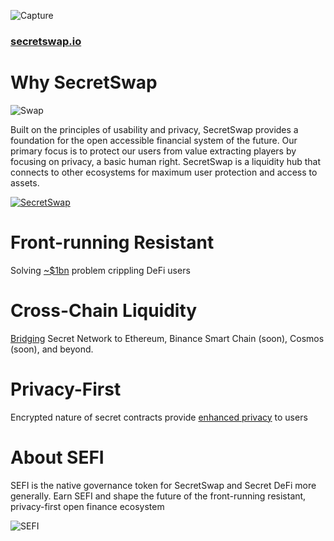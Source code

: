 ![Capture](https://user-images.githubusercontent.com/25411371/116608326-ae9fdc00-a8f8-11eb-9f19-22e90c1a5a4f.PNG)

### [secretswap.io](https://www.secretswap.io/)

# Why SecretSwap
![Swap](https://user-images.githubusercontent.com/25411371/116608908-59b09580-a8f9-11eb-8367-f8cc2bbcdfe2.PNG)

Built on the principles of usability and privacy, SecretSwap provides a foundation for the open accessible financial system of the future. Our primary focus is to protect our users from value extracting players by focusing on privacy, a basic human right. SecretSwap is a liquidity hub that connects to other ecosystems for maximum user protection and access to assets.

[![SecretSwap](https://user-images.githubusercontent.com/25411371/116608626-0d655580-a8f9-11eb-86ad-3b1be6898d8c.PNG)](https://www.youtube.com/watch?v=CqkOUNvDIx8)



# Front-running Resistant
Solving [~$1bn](https://explore.flashbots.net/) problem crippling DeFi users

# Cross-Chain Liquidity
[Bridging](https://bridge.scrt.network/) Secret Network to Ethereum, Binance Smart Chain (soon), Cosmos (soon), and beyond.

# Privacy-First
Encrypted nature of secret contracts provide [enhanced privacy](https://scrt.network/blog/secret-tokens-programmable-privacy-for-defi/) to users

# About SEFI
SEFI is the native governance token for SecretSwap and Secret DeFi more generally. Earn SEFI and shape the future of the front-running resistant, privacy-first open finance ecosystem

![SEFI](https://user-images.githubusercontent.com/25411371/116608420-c70ff680-a8f8-11eb-88b5-a094084a8554.PNG)
